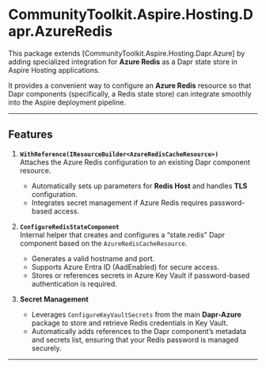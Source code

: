 # CommunityToolkit.Aspire.Hosting.Dapr.AzureRedis

This package extends [CommunityToolkit.Aspire.Hosting.Dapr.Azure] by adding specialized integration for **Azure Redis** as a Dapr state store in Aspire Hosting applications.

It provides a convenient way to configure an **Azure Redis** resource so that Dapr components (specifically, a Redis state store) can integrate smoothly into the Aspire deployment pipeline.


---

## Features

1. **`WithReference(IResourceBuilder<AzureRedisCacheResource>)`**  
   Attaches the Azure Redis configuration to an existing Dapr component resource. 
   - Automatically sets up parameters for **Redis Host** and handles **TLS** configuration.  
   - Integrates secret management if Azure Redis requires password-based access.

2. **`ConfigureRedisStateComponent`**  
   Internal helper that creates and configures a “state.redis” Dapr component based on the `AzureRedisCacheResource`.  
   - Generates a valid hostname and port.  
   - Supports Azure Entra ID (AadEnabled) for secure access.  
   - Stores or references secrets in Azure Key Vault if password-based authentication is required.

3. **Secret Management**  
   - Leverages `ConfigureKeyVaultSecrets` from the main **Dapr-Azure** package to store and retrieve Redis credentials in Key Vault.  
   - Automatically adds references to the Dapr component’s metadata and secrets list, ensuring that your Redis password is managed securely.

---